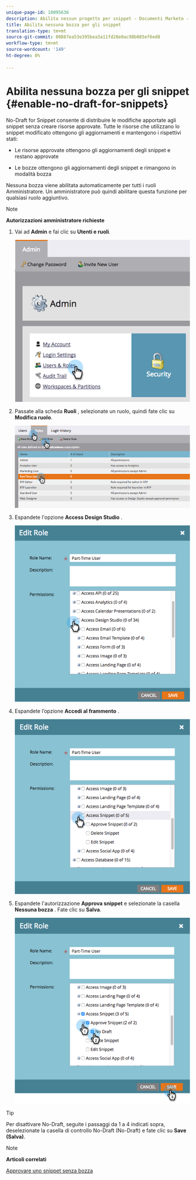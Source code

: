 ```yaml
---
unique-page-id: 10095636
description: Abilita nessun progetto per snippet - Documenti Marketo - Documentazione prodotto
title: Abilita nessuna bozza per gli snippet
translation-type: tm+mt
source-git-commit: 00887ea53e395bea3a11fd28e0ac98b085ef6ed8
workflow-type: tm+mt
source-wordcount: '149'
ht-degree: 0%

---
```



# Abilita nessuna bozza per gli snippet {#enable-no-draft-for-snippets}

No-Draft for Snippet consente di distribuire le modifiche apportate agli snippet senza creare risorse approvate. Tutte le risorse che utilizzano lo snippet modificato ottengono gli aggiornamenti e mantengono i rispettivi stati:

* Le risorse approvate ottengono gli aggiornamenti degli snippet e restano approvate

* Le bozze ottengono gli aggiornamenti degli snippet e rimangono in modalità bozza

Nessuna bozza viene abilitata automaticamente per tutti i ruoli Amministratore. Un amministratore può quindi abilitare questa funzione per qualsiasi ruolo aggiuntivo.

>[!NOTE]
>
>**Autorizzazioni amministratore richieste**

1. Vai ad **Admin** e fai clic su **Utenti e ruoli**.

   ![](assets/usersandroles.png)

1. Passate alla scheda **Ruoli** , selezionate un ruolo, quindi fate clic su **Modifica ruolo**.

   ![](assets/editrole2.png)

1. Espandete l&#39;opzione **Access Design Studio** .

   ![](assets/expanddesignstudio.png)

1. Espandete l’opzione **Accedi al frammento** .

   ![](assets/expandsnippet.png)

1. Espandete l&#39;autorizzazione **Approva snippet** e selezionate la casella **Nessuna bozza** . Fate clic su **Salva**.

   ![](assets/2017-06-15-10-35-04.png)

>[!TIP]
>
>Per disattivare No-Draft, seguite i passaggi da 1 a 4 indicati sopra, deselezionate la casella di controllo No-Draft (No-Draft) e fate clic su **Save (Salva)**.

>[!NOTE]
>
>**Articoli correlati**
>
>[Approvare uno snippet senza bozza](../../../../product-docs/personalization/segmentation-and-snippets/snippets/approve-a-snippet-with-no-draft.md)

